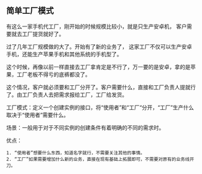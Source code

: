 ## 简单工厂模式

有这么一家手机代工厂，刚开始的时候规模比较小，就是只生产安卓机，
客户需要就去工厂提货就好了。

过了几年工厂规模做的大了。开始有了新的业务了，
这家工厂不仅可以生产安卓手机，还能生产苹果手机和其他系统的手机型了。

这个时候，再像以前一样直接去工厂拿肯定是不行了，万一要的是安卓，拿的是苹果，工厂老板不得亏的底裤都没了。

这个情况，客户就必须要和工厂分开了。客户需要什么，直接和工厂负责人提就行了。由工厂负责人去把需求报给工厂，工厂给发货。

工厂模式：定义一个创建实例的接口，将“使用者”和“工厂“分开，“工厂”生产什么取决于“使用者”需要什么。

场景：一般用于对于不同实例的创建条件有着明确的不同的需求时。

优点：

    1. “使用者”想要什么东西，知道名字就行，不需要关注其他的事情。
    2. “工厂”如果需要增加什么新的业务，直接在现有基础上拓展即可，不需要对原有的业务线开刀。


        
